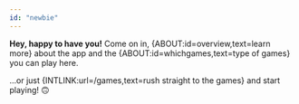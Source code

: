 ```yaml
---
id: "newbie"
---
```


<b>Hey, happy to have you!</b> Come on in, {ABOUT:id=overview,text=learn more} about the app and the {ABOUT:id=whichgames,text=type of games} you can play here.

...or just {INTLINK:url=/games,text=rush straight to the games} and start playing! 🙃
